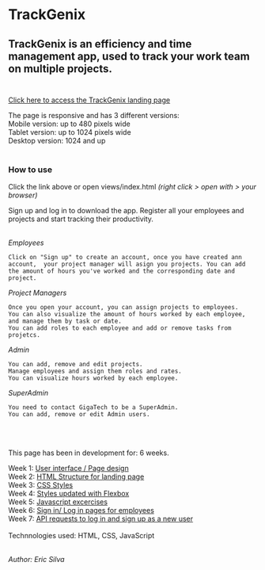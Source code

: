 # TrackGenix

 ## TrackGenix is an efficiency and time management app, used to track your work team on multiple projects. <br/><br/>
[Click here to access the TrackGenix landing page](https://silveriac.github.io/BaSP-B2022-Etapa1S2-EricS/week%2007/views/index.html)

 The page is responsive and has 3 different versions:<br/>
 Mobile version: up to 480 pixels wide<br/>
 Tablet version: up to 1024 pixels wide<br/>
Desktop version: 1024 and up<br/><br/>
  ### How to use<br/>
 Click the link above or open views/index.html *(right click > open with > your browser)* <br/>
 
 Sign up and log in to download the app. Register all your employees and projects and start tracking their productivity.<br/><br/>

 *Employees* <br/>
  ```
  Click on "Sign up" to create an account, once you have created ann account,  your project manager will asign you projects. You can add the amount of hours you've worked and the corresponding date and project.
 ```

 *Project Managers*  <br/>
  ```
 Once you open your account, you can assign projects to employees.
 You can also visualize the amount of hours worked by each employee, and manage them by task or date.
 You can add roles to each employee and add or remove tasks from projetcs.
   ```

 *Admin*<br/>
   ```
 You can add, remove and edit projects.
 Manage employees and assign them roles and rates.
 You can visualize hours worked by each employee.
   ```

 *SuperAdmin*
   ```
   You need to contact GigaTech to be a SuperAdmin.
   You can add, remove or edit Admin users.
   ```
<br/><br/>


This page has been in development for: 6 weeks.<br/>

   Week 1: [User interface / Page design](https://www.figma.com/file/AebpoNNw2otpNkw50SMuYX/UI-kit-RR-(BaSPa)-2022--B?node-id=41%3A5)<br/>
   Week 2: [HTML Structure for landing page](https://silveriac.github.io/BaSP-B2022-Etapa1S2-EricS/week%2002/index.html)<br/>
   Week 3: [CSS Styles](https://silveriac.github.io/BaSP-B2022-Etapa1S2-EricS/week%2003/index.html)<br/>
   Week 4: [Styles updated with Flexbox](https://silveriac.github.io/BaSP-B2022-Etapa1S2-EricS/week%2004/index.html)<br/>
   Week 5: [Javascript excercises](https://silveriac.github.io/BaSP-B2022-Etapa1S2-EricS/week%2005/index.html)<br/>
   Week 6: [Sign in/ Log in pages for employees](https://silveriac.github.io/BaSP-B2022-Etapa1S2-EricS/week%2006/views/index.html)<br/>
   Week 7: [API requests to log in and sign up as a new user](https://silveriac.github.io/BaSP-B2022-Etapa1S2-EricS/week%2007/views/index.html)<br/><br/>
    Technnologies used: HTML, CSS, JavaScript<br/><br/>


*Author: Eric Silva*